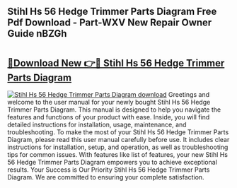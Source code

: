 ## Stihl Hs 56 Hedge Trimmer Parts Diagram Free Pdf Download - Part-WXV New Repair Owner Guide nBZGh

# <h2><a href="http://dfk88a3.blite.top/?on=Stihl+Hs+56+Hedge+Trimmer+Parts+Diagram">🔗Download New 👉🔴 Stihl Hs 56 Hedge Trimmer Parts Diagram</a></h2>

[![Stihl Hs 56 Hedge Trimmer Parts Diagram download](https://i.imgur.com/lujVjoI.png)](http://dfk88a3.blite.top/?on=Stihl+Hs+56+Hedge+Trimmer+Parts+Diagram)
Greetings and welcome to the user manual for your newly bought Stihl Hs 56 Hedge Trimmer Parts Diagram. This manual is designed to help you navigate the features and functions of your product with ease. Inside, you will find detailed instructions for installation, usage, maintenance, and troubleshooting. To make the most of your Stihl Hs 56 Hedge Trimmer Parts Diagram, please read this user manual carefully before use. It includes clear instructions for installation, setup, and operation, as well as troubleshooting tips for common issues. With features like list of features, your new Stihl Hs 56 Hedge Trimmer Parts Diagram empowers you to achieve exceptional results. Your Success is Our Priority Stihl Hs 56 Hedge Trimmer Parts Diagram. We are committed to ensuring your complete satisfaction.
